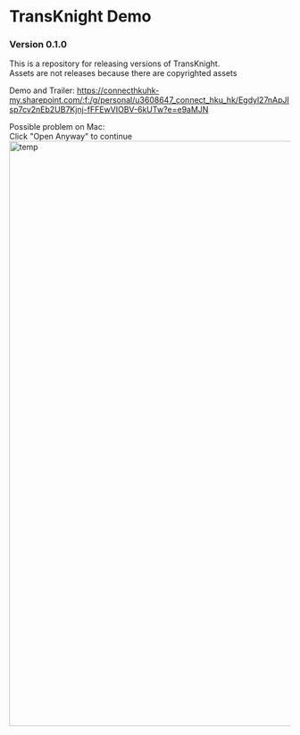 # TransKnight Demo
### Version 0.1.0

This is a repository for releasing versions of TransKnight.<br>
Assets are not releases because there are copyrighted assets

Demo and Trailer: https://connecthkuhk-my.sharepoint.com/:f:/g/personal/u3608647_connect_hku_hk/Egdyl27nApJIsp7cv2nEb2UB7Kjnj-fFFEwVIOBV-6kUTw?e=e9aMJN
<br>


Possible problem on Mac:<br>
Click "Open Anyway" to continue
<img width="1047" alt="temp" src="https://github.com/Aaron-AA0721/COMP3329Project/assets/116526310/245249ae-bb20-428b-9603-a425af1ca715">
